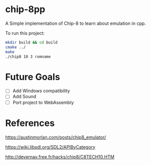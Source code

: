 # chip-8pp

A Simple implementation of Chip-8 to learn about emulation in cpp.

To run this project:
```Bash
mkdir build && cd build
cmake ../
make
./chip8 10 3 romname
```

# Future Goals

- [ ] Add Windows compatibility 
- [ ] Add Sound
- [ ] Port project to WebAssembly

# References 

https://austinmorlan.com/posts/chip8_emulator/

https://wiki.libsdl.org/SDL2/APIByCategory

http://devernay.free.fr/hacks/chip8/C8TECH10.HTM